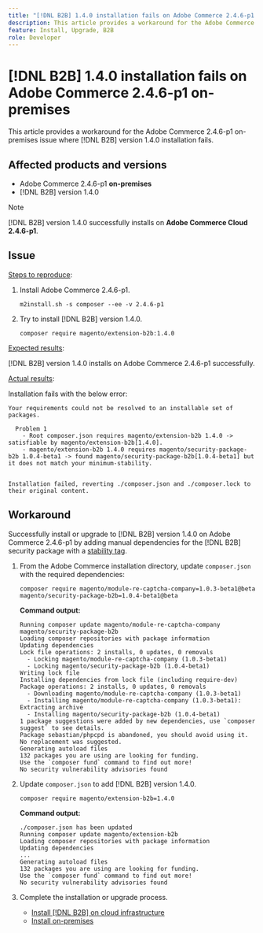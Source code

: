 ```yaml
---
title: "[!DNL B2B] 1.4.0 installation fails on Adobe Commerce 2.4.6-p1 on-premises"
description: This article provides a workaround for the Adobe Commerce 2.4.6-p1 on-premises issue where [!DNL B2B] version 1.4.0 installation fails.
feature: Install, Upgrade, B2B
role: Developer
---
```

# [!DNL B2B] 1.4.0 installation fails on Adobe Commerce 2.4.6-p1 on-premises

This article provides a workaround for the Adobe Commerce 2.4.6-p1 on-premises issue where [!DNL B2B] version 1.4.0 installation fails.

## Affected products and versions

* Adobe Commerce 2.4.6-p1 **on-premises**
* [!DNL B2B] version 1.4.0

>[!NOTE]
>
>[!DNL B2B] version 1.4.0 successfully installs on **Adobe Commerce Cloud 2.4.6-p1**.

## Issue

 <u>Steps to reproduce</u>:

1. Install Adobe Commerce 2.4.6-p1.

    ```terminal
    m2install.sh -s composer --ee -v 2.4.6-p1
    ```

1. Try to install [!DNL B2B] version 1.4.0.

    ```terminal
    composer require magento/extension-b2b:1.4.0
    ```

<u>Expected results</u>:

[!DNL B2B] version 1.4.0 installs on Adobe Commerce 2.4.6-p1 successfully.

<u>Actual results</u>:

Installation fails with the below error:

```terminal
Your requirements could not be resolved to an installable set of packages.

  Problem 1
    - Root composer.json requires magento/extension-b2b 1.4.0 -> satisfiable by magento/extension-b2b[1.4.0].
    - magento/extension-b2b 1.4.0 requires magento/security-package-b2b 1.0.4-beta1 -> found magento/security-package-b2b[1.0.4-beta1] but it does not match your minimum-stability.


Installation failed, reverting ./composer.json and ./composer.lock to their original content.
```

## Workaround

Successfully install or upgrade to [!DNL B2B] version 1.4.0 on Adobe Commerce 2.4.6-p1 by adding manual dependencies for the [!DNL B2B] security package with a [stability tag](https://getcomposer.org/doc/04-schema.md#package-links).

1. From the Adobe Commerce installation directory, update `composer.json` with the required dependencies:

   ```terminal
   composer require magento/module-re-captcha-company=1.0.3-beta1@beta magento/security-package-b2b=1.0.4-beta1@beta
   ```

   **Command output:**

   ```terminal
   Running composer update magento/module-re-captcha-company magento/security-package-b2b
   Loading composer repositories with package information
   Updating dependencies
   Lock file operations: 2 installs, 0 updates, 0 removals
     - Locking magento/module-re-captcha-company (1.0.3-beta1)
     - Locking magento/security-package-b2b (1.0.4-beta1)
   Writing lock file
   Installing dependencies from lock file (including require-dev)
   Package operations: 2 installs, 0 updates, 0 removals
     - Downloading magento/module-re-captcha-company (1.0.3-beta1)
     - Installing magento/module-re-captcha-company (1.0.3-beta1): Extracting archive
     - Installing magento/security-package-b2b (1.0.4-beta1)
   1 package suggestions were added by new dependencies, use `composer suggest` to see details.
   Package sebastian/phpcpd is abandoned, you should avoid using it. No replacement was suggested.
   Generating autoload files
   132 packages you are using are looking for funding.
   Use the `composer fund` command to find out more!
   No security vulnerability advisories found
   ```

1. Update `composer.json` to add [!DNL B2B] version 1.4.0.

   ```terminal
   composer require magento/extension-b2b=1.4.0
   ```

   **Command output:**

   ```terminal
   ./composer.json has been updated
   Running composer update magento/extension-b2b
   Loading composer repositories with package information
   Updating dependencies
   ...
   Generating autoload files
   132 packages you are using are looking for funding.
   Use the `composer fund` command to find out more!
   No security vulnerability advisories found
   ```

1. Complete the installation or upgrade process.

   * [Install [!DNL B2B] on cloud infrastructure](https://experienceleague.adobe.com/docs/commerce-cloud-service/user-guide/configure-store/b2b-module.html)
   * [Install on-premises](https://experienceleague.adobe.com/docs/commerce-admin/b2b/install.html)
